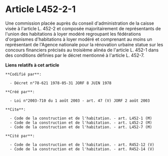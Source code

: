 # Article L452-2-1

Une commission placée auprès du conseil d'administration de la caisse visée à l'article L. 452-2 et composée majoritairement
de représentants de l'union des habitations à loyer modéré regroupant les fédérations d'organismes d'habitations à loyer
modéré et comprenant au moins un représentant de l'Agence nationale pour la rénovation urbaine statue sur les concours
financiers précisés au troisième alinéa de l'article L. 452-1 dans des conditions définies par le décret mentionné à
l'article L. 452-7.

**Liens relatifs à cet article**

	**Codifié par**:

	  - Décret n°78-621 1978-05-31 JORF 8 JUIN 1978

	**Créé par**:

	  - Loi n°2003-710 du 1 août 2003 - art. 47 (V) JORF 2 août 2003

	**Cite**:

	  - Code de la construction et de l'habitation. - art. L452-1 (M)
	  - Code de la construction et de l'habitation. - art. L452-2 (M)
	  - Code de la construction et de l'habitation. - art. L452-7 (M)

	**Cité par**:

	  - Code de la construction et de l'habitation. - art. R452-12 (V)
	  - Code de la construction et de l'habitation. - art. R452-14 (V)
